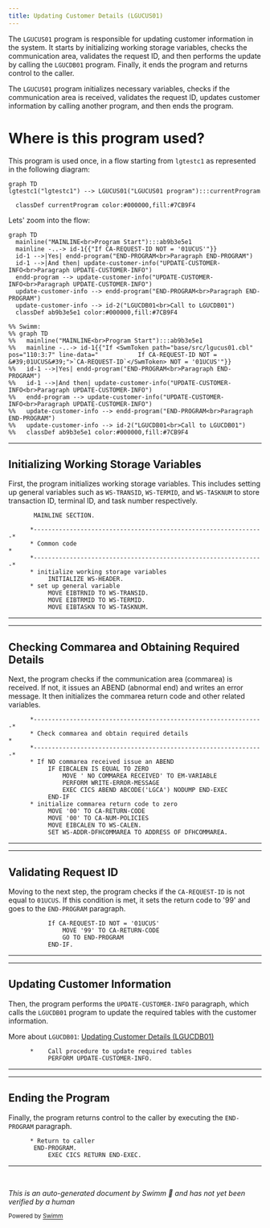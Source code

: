 ```yaml
---
title: Updating Customer Details (LGUCUS01)
---
```

The <SwmToken path="base/src/lgucus01.cbl" pos="11:6:6" line-data="       PROGRAM-ID. LGUCUS01.">`LGUCUS01`</SwmToken> program is responsible for updating customer information in the system. It starts by initializing working storage variables, checks the communication area, validates the request ID, and then performs the update by calling the <SwmToken path="base/src/lgucus01.cbl" pos="66:3:3" line-data="       01 LGUCDB01                     PIC X(8) VALUE &#39;LGUCDB01&#39;.">`LGUCDB01`</SwmToken> program. Finally, it ends the program and returns control to the caller.

The <SwmToken path="base/src/lgucus01.cbl" pos="11:6:6" line-data="       PROGRAM-ID. LGUCUS01.">`LGUCUS01`</SwmToken> program initializes necessary variables, checks if the communication area is received, validates the request ID, updates customer information by calling another program, and then ends the program.

# Where is this program used?

This program is used once, in a flow starting from `lgtestc1` as represented in the following diagram:

```mermaid
graph TD
lgtestc1("lgtestc1") --> LGUCUS01("LGUCUS01 program"):::currentProgram

  classDef currentProgram color:#000000,fill:#7CB9F4
```

Lets' zoom into the flow:

```mermaid
graph TD
  mainline("MAINLINE<br>Program Start"):::ab9b3e5e1
  mainline -..-> id-1{{"If CA-REQUEST-ID NOT = '01UCUS'"}}
  id-1 -->|Yes| endd-program("END-PROGRAM<br>Paragraph END-PROGRAM")
  id-1 -->|And then| update-customer-info("UPDATE-CUSTOMER-INFO<br>Paragraph UPDATE-CUSTOMER-INFO")
  endd-program --> update-customer-info("UPDATE-CUSTOMER-INFO<br>Paragraph UPDATE-CUSTOMER-INFO")
  update-customer-info --> endd-program("END-PROGRAM<br>Paragraph END-PROGRAM")
  update-customer-info --> id-2("LGUCDB01<br>Call to LGUCDB01")
  classDef ab9b3e5e1 color:#000000,fill:#7CB9F4

%% Swimm:
%% graph TD
%%   mainline("MAINLINE<br>Program Start"):::ab9b3e5e1
%%   mainline -..-> id-1{{"If <SwmToken path="base/src/lgucus01.cbl" pos="110:3:7" line-data="           If CA-REQUEST-ID NOT = &#39;01UCUS&#39;">`CA-REQUEST-ID`</SwmToken> NOT = '01UCUS'"}}
%%   id-1 -->|Yes| endd-program("END-PROGRAM<br>Paragraph END-PROGRAM")
%%   id-1 -->|And then| update-customer-info("UPDATE-CUSTOMER-INFO<br>Paragraph UPDATE-CUSTOMER-INFO")
%%   endd-program --> update-customer-info("UPDATE-CUSTOMER-INFO<br>Paragraph UPDATE-CUSTOMER-INFO")
%%   update-customer-info --> endd-program("END-PROGRAM<br>Paragraph END-PROGRAM")
%%   update-customer-info --> id-2("LGUCDB01<br>Call to LGUCDB01")
%%   classDef ab9b3e5e1 color:#000000,fill:#7CB9F4
```

<SwmSnippet path="/base/src/lgucus01.cbl" line="83">

---

## Initializing Working Storage Variables

First, the program initializes working storage variables. This includes setting up general variables such as <SwmToken path="base/src/lgucus01.cbl" pos="91:7:9" line-data="           MOVE EIBTRNID TO WS-TRANSID.">`WS-TRANSID`</SwmToken>, <SwmToken path="base/src/lgucus01.cbl" pos="92:7:9" line-data="           MOVE EIBTRMID TO WS-TERMID.">`WS-TERMID`</SwmToken>, and <SwmToken path="base/src/lgucus01.cbl" pos="93:7:9" line-data="           MOVE EIBTASKN TO WS-TASKNUM.">`WS-TASKNUM`</SwmToken> to store transaction ID, terminal ID, and task number respectively.

```cobol
       MAINLINE SECTION.

      *----------------------------------------------------------------*
      * Common code                                                    *
      *----------------------------------------------------------------*
      * initialize working storage variables
           INITIALIZE WS-HEADER.
      * set up general variable
           MOVE EIBTRNID TO WS-TRANSID.
           MOVE EIBTRMID TO WS-TERMID.
           MOVE EIBTASKN TO WS-TASKNUM.

```

---

</SwmSnippet>

<SwmSnippet path="/base/src/lgucus01.cbl" line="95">

---

## Checking Commarea and Obtaining Required Details

Next, the program checks if the communication area (commarea) is received. If not, it issues an ABEND (abnormal end) and writes an error message. It then initializes the commarea return code and other related variables.

```cobol
      *----------------------------------------------------------------*
      * Check commarea and obtain required details                     *
      *----------------------------------------------------------------*
      * If NO commarea received issue an ABEND
           IF EIBCALEN IS EQUAL TO ZERO
               MOVE ' NO COMMAREA RECEIVED' TO EM-VARIABLE
               PERFORM WRITE-ERROR-MESSAGE
               EXEC CICS ABEND ABCODE('LGCA') NODUMP END-EXEC
           END-IF
      * initialize commarea return code to zero
           MOVE '00' TO CA-RETURN-CODE
           MOVE '00' TO CA-NUM-POLICIES
           MOVE EIBCALEN TO WS-CALEN.
           SET WS-ADDR-DFHCOMMAREA TO ADDRESS OF DFHCOMMAREA.

```

---

</SwmSnippet>

<SwmSnippet path="/base/src/lgucus01.cbl" line="110">

---

## Validating Request ID

Moving to the next step, the program checks if the <SwmToken path="base/src/lgucus01.cbl" pos="110:3:7" line-data="           If CA-REQUEST-ID NOT = &#39;01UCUS&#39;">`CA-REQUEST-ID`</SwmToken> is not equal to <SwmToken path="base/src/lgucus01.cbl" pos="110:14:14" line-data="           If CA-REQUEST-ID NOT = &#39;01UCUS&#39;">`01UCUS`</SwmToken>. If this condition is met, it sets the return code to '99' and goes to the <SwmToken path="base/src/lgucus01.cbl" pos="112:5:7" line-data="               GO TO END-PROGRAM">`END-PROGRAM`</SwmToken> paragraph.

```cobol
           If CA-REQUEST-ID NOT = '01UCUS'
               MOVE '99' TO CA-RETURN-CODE
               GO TO END-PROGRAM
           END-IF.
```

---

</SwmSnippet>

<SwmSnippet path="/base/src/lgucus01.cbl" line="115">

---

## Updating Customer Information

Then, the program performs the <SwmToken path="base/src/lgucus01.cbl" pos="116:3:7" line-data="           PERFORM UPDATE-CUSTOMER-INFO.">`UPDATE-CUSTOMER-INFO`</SwmToken> paragraph, which calls the <SwmToken path="base/src/lgucus01.cbl" pos="66:3:3" line-data="       01 LGUCDB01                     PIC X(8) VALUE &#39;LGUCDB01&#39;.">`LGUCDB01`</SwmToken> program to update the required tables with the customer information.

More about <SwmToken path="base/src/lgucus01.cbl" pos="66:3:3" line-data="       01 LGUCDB01                     PIC X(8) VALUE &#39;LGUCDB01&#39;.">`LGUCDB01`</SwmToken>: <SwmLink doc-title="Updating Customer Details (LGUCDB01)">[Updating Customer Details (LGUCDB01)](/.swm/updating-customer-details-lgucdb01.iigxw6ku.sw.md)</SwmLink>

```cobol
      *    Call procedure to update required tables
           PERFORM UPDATE-CUSTOMER-INFO.

```

---

</SwmSnippet>

<SwmSnippet path="/base/src/lgucus01.cbl" line="118">

---

## Ending the Program

Finally, the program returns control to the caller by executing the <SwmToken path="base/src/lgucus01.cbl" pos="119:1:3" line-data="       END-PROGRAM.">`END-PROGRAM`</SwmToken> paragraph.

```cobol
      * Return to caller
       END-PROGRAM.
           EXEC CICS RETURN END-EXEC.
```

---

</SwmSnippet>

&nbsp;

*This is an auto-generated document by Swimm 🌊 and has not yet been verified by a human*

<SwmMeta version="3.0.0" repo-id="Z2l0aHViJTNBJTNBa3luZHJ5bC1jaWNzLWdlbmFwcCUzQSUzQVN3aW1tLURlbW8=" repo-name="kyndryl-cics-genapp"><sup>Powered by [Swimm](https://app.swimm.io/)</sup></SwmMeta>
